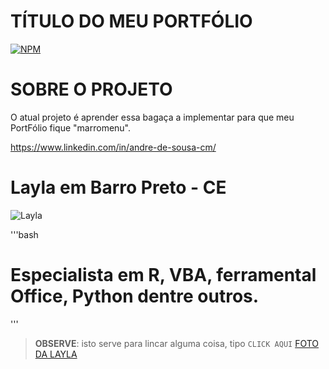 # TÍTULO DO MEU PORTFÓLIO
[![NPM](https://img.shields.io/npm/l/react)](https://github.com/CarlosAndre1977/Exemplo_Readme/blob/main/LICENSE)

# SOBRE O PROJETO
O atual projeto é aprender essa bagaça a implementar para que meu PortFólio fique "marromenu".

https://www.linkedin.com/in/andre-de-sousa-cm/

# Layla em Barro Preto - CE
![Layla](https://user-images.githubusercontent.com/85024158/191248000-4c5d2a07-49be-43a4-b6bd-2862a9f87cc1.jpg)

'''bash
# Especialista em R, VBA, ferramental Office, Python dentre outros.

'''
>**OBSERVE**: isto serve para lincar alguma coisa, tipo `CLICK AQUI` [FOTO DA LAYLA](https://user-images.githubusercontent.com/85024158/191248000-4c5d2a07-49be-43a4-b6bd-2862a9f87cc1.jpg)
